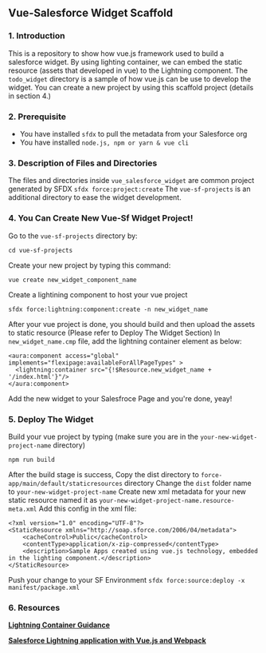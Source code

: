 ## Vue-Salesforce Widget Scaffold

### 1. Introduction
This is a repository to show how vue.js framework used to build a salesforce widget. By using lighting container, we can embed the static resource (assets that developed in vue) to the Lightning component. The `todo_widget` directory is a sample of how vue.js can be use to develop the widget. You can create a new project by using this scaffold project (details in section 4.)

### 2. Prerequisite
- You have installed `sfdx` to pull the metadata from your Salesforce org
- You have installed `node.js, npm or yarn & vue cli`

### 3. Description of Files and Directories
The files and directories inside `vue_salesforce_widget` are common project generated by SFDX `sfdx force:project:create`
The `vue-sf-projects` is an additional directory to ease the widget development.

### 4. You Can Create New Vue-Sf Widget Project!
Go to the `vue-sf-projects` directory by:
  ```
  cd vue-sf-projects
  ```
Create your new project by typing this command:
  ```
  vue create new_widget_component_name
  ```
Create a lightining component to host your vue project
  ```
  sfdx force:lightning:component:create -n new_widget_name
  ```
After your vue project is done, you should build and then upload the assets to static resource (Please refer to Deploy The Widget Section) 
In `new_widget_name.cmp` file, add the lightning container element as below:
  ```
  <aura:component access="global" implements="flexipage:availableForAllPageTypes" >
    <lightning:container src="{!$Resource.new_widget_name + '/index.html'}"/>
  </aura:component>
  ```
Add the new widget to your Salesfroce Page and you're done, yeay!

### 5. Deploy The Widget
Build your vue project by typing (make sure you are in the `your-new-widget-project-name` directory)
  ```
  npm run build
  ```
After the build stage is success, Copy the dist directory to `force-app/main/default/staticresources` directory
Change the `dist` folder name to `your-new-widget-project-name`
Create new xml metadata for your new static resource named it as `your-new-widget-project-name.resource-meta.xml`
Add this config in the xml file:
```
<?xml version="1.0" encoding="UTF-8"?>
<StaticResource xmlns="http://soap.sforce.com/2006/04/metadata">
    <cacheControl>Public</cacheControl>
    <contentType>application/x-zip-compressed</contentType>
    <description>Sample Apps created using vue.js technology, embedded in the lighting component.</description>
</StaticResource>
```
Push your change to your SF Environment
`sfdx force:source:deploy -x manifest/package.xml`

### 6. Resources
**[Lightning Container Guidance](https://developer.salesforce.com/docs/atlas.en-us.lightning.meta/lightning/container_overview.htm)**

**[Salesforce Lightning application with Vue.js and Webpack](https://medium.com/@ennoucas/salesforce-lightning-application-with-vue-js-and-webpack-part-2-af0071347274)**